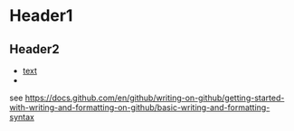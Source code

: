 # Header1
## Header2
- [text](https://www.xxx.com)
- []()



see https://docs.github.com/en/github/writing-on-github/getting-started-with-writing-and-formatting-on-github/basic-writing-and-formatting-syntax

